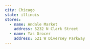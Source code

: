 ```yaml
---
city: Chicago
state: illinois
stores:
  - name: Andale Market
    address: 5232 N Clark Street
  - name: Yas Grocer
    address: 521 W Diversey Parkway
---
```

